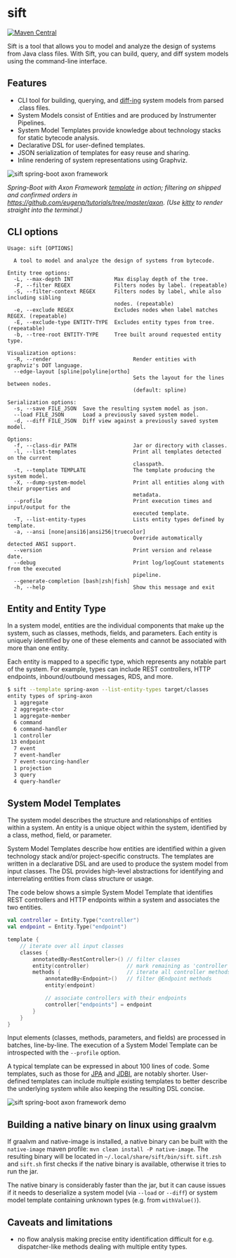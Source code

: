 # sift

[![Maven Central](https://maven-badges.herokuapp.com/maven-central/net.onedaybeard.sift/sift/badge.png)](https://maven-badges.herokuapp.com/maven-central/net.onedaybeard.sift/sift/badge.png)

Sift is a tool that allows you to model and analyze the design of systems from Java class
files. With Sift, you can build, query, and diff system models using the command-line interface.

## Features
- CLI tool for building, querying, and [diff-ing][diff] system models from parsed .class files.
- System Models consist of Entities and are produced by Instrumenter Pipelines.
- System Model Templates provide knowledge about technology stacks for static bytecode analysis.
- Declarative DSL for user-defined templates.
- JSON serialization of templates for easy reuse and sharing.
- Inline rendering of system representations using Graphviz.

![sift spring-boot axon framework][sift-render]

_Spring-Boot with Axon Framework [template][spring-axon] in action; filtering on shipped and confirmed orders
in https://github.com/eugenp/tutorials/tree/master/axon. (Use [kitty](https://sw.kovidgoyal.net/kitty/) to render 
straight into the terminal.)_

 [spring-axon]: templates/spring-boot-axon-cqrs/src/main/kotlin/sift/template/sbacqrs/SpringBootAxonCqrsInstrumenter.kt#L150:L220
 [diff]: docs/images/sift-spring-axon-diff.png
 [graphviz]: docs/images/sift-spring-axon-render.png
 [sift-render]: docs/images/sift-render-s.png

## CLI options

```
Usage: sift [OPTIONS]

  A tool to model and analyze the design of systems from bytecode.

Entity tree options:
  -L, --max-depth INT             Max display depth of the tree.
  -F, --filter REGEX              Filters nodes by label. (repeatable)
  -S, --filter-context REGEX      Filters nodes by label, while also including sibling
                                  nodes. (repeatable)
  -e, --exclude REGEX             Excludes nodes when label matches REGEX. (repeatable)
  -E, --exclude-type ENTITY-TYPE  Excludes entity types from tree. (repeatable)
  -b, --tree-root ENTITY-TYPE     Tree built around requested entity type.

Visualization options:
  -R, --render                          Render entities with graphviz's DOT language.
  --edge-layout [spline|polyline|ortho]
                                        Sets the layout for the lines between nodes.
                                        (default: spline)

Serialization options:
  -s, --save FILE_JSON  Save the resulting system model as json.
  --load FILE_JSON      Load a previously saved system model.
  -d, --diff FILE_JSON  Diff view against a previously saved system model.

Options:
  -f, --class-dir PATH                  Jar or directory with classes.
  -l, --list-templates                  Print all templates detected on the current
                                        classpath.
  -t, --template TEMPLATE               The template producing the system model.
  -X, --dump-system-model               Print all entities along with their properties and
                                        metadata.
  --profile                             Print execution times and input/output for the
                                        executed template.
  -T, --list-entity-types               Lists entity types defined by template.
  -a, --ansi [none|ansi16|ansi256|truecolor]
                                        Override automatically detected ANSI support.
  --version                             Print version and release date.
  --debug                               Print log/logCount statements from the executed
                                        pipeline.
  --generate-completion [bash|zsh|fish]
  -h, --help                            Show this message and exit
```

## Entity and Entity Type

In a system model, entities are the individual components that make up the system, 
such as classes, methods, fields, and parameters. Each entity is uniquely identified
by one of these elements and cannot be associated with more than one entity.

Each entity is mapped to a specific type, which represents any notable part of the
system. For example, types can include REST controllers, HTTP endpoints, inbound/outbound
messages, RDS, and more.

```bash
$ sift --template spring-axon --list-entity-types target/classes
entity types of spring-axon
  1 aggregate
  2 aggregate-ctor
  1 aggregate-member
  6 command
  6 command-handler
  1 controller
 13 endpoint
  7 event
  7 event-handler
  7 event-sourcing-handler
  1 projection
  3 query
  4 query-handler
```
## System Model Templates

The system model describes the structure and relationships of entities within a system.
An entity is a unique object within the system, identified by a class, method, field, or
parameter.

System Model Templates describe how entities are identified within a given technology stack and/or project-specific
constructs. The templates are written in a declarative DSL and are used to produce the
system model from input classes. The DSL provides high-level abstractions for identifying
and interrelating entities from class structure or usage.

The code below shows a simple System Model Template that identifies REST controllers and
HTTP endpoints within a system and associates the two entities.

```kotlin
val controller = Entity.Type("controller")
val endpoint = Entity.Type("endpoint")

template {
    // iterate over all input classes
    classes {                                                      
        annotatedBy<RestController>() // filter classes 
        entity(controller)            // mark remaining as 'controller'  
        methods {                     // iterate all controller methods
            annotatedBy<Endpoint>()   // filter @Endpoint methods
            entity(endpoint)

            // associate controllers with their endpoints  
            controller["endpoints"] = endpoint
        }
    }
}
```
Input elements (classes, methods, parameters, and fields) are processed in batches, line-by-line.
The execution of a System Model Template can be introspected with the `--profile` option.

A typical template can be expressed in about 100 lines of code. Some templates,
such as those for [JPA][jpa] and [JDBI][jdbi], are notably shorter. User-defined templates
can include multiple existing templates to better describe the underlying system while also
keeping the resulting DSL concise.

 [jpa]: templates/jpa/src/main/kotlin/sift/template/jpa/JpaInstrumenter.kt#L48:L73
 [jdbi]: templates/jdbi/src/main/kotlin/sift/template/jdbi/Jdbi3Instrumenter.kt#L54:L67

![sift spring-boot axon framework demo](docs/images/sift-spring-axon-profile-pipeline.png)


## Building a native binary on linux using graalvm

If graalvm and native-image is installed, a native binary can be built with the `native-image`
maven profile: `mvn clean install -P native-image`. The resulting binary will be located in
`~/.local/share/sift/bin/sift`. `sift.zsh` and `sift.sh` first checks if the native binary
is available, otherwise it tries to run the jar.

The native binary is considerably faster than the jar, but it can cause issues if it needs
to deserialize a system model (via `--load` or `--diff`) or system model template containing
unknown types (e.g. from `withValue()`).


## Caveats and limitations
- no flow analysis making precise entity identification difficult for e.g. dispatcher-like 
  methods dealing with multiple entity types.
